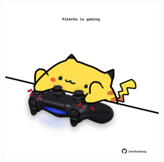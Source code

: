 <!-- built at 10/10/2025, 08:00:34 UTC -->
<p align="center">
  <img width="500" height="500" src="./ReadmeImage.svg">
</p>

